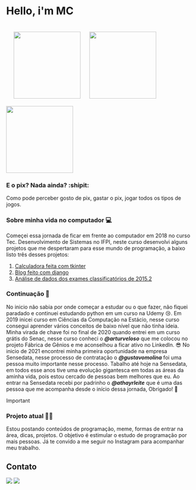 # Hello, i'm MC
<div>
<img src="https://cdn.jsdelivr.net/gh/devicons/devicon@latest/icons/vim/vim-original.svg" height="180em" style="margin: 20px;"/>   
<img loading="lazy" height="180em" src="https://github-readme-stats.vercel.app/api/top-langs/?username=mauricioDosantos&layout=compact&langs_count=7&theme=dark"/>
<img loading="lazy" height="180em" src="https://github-readme-stats.vercel.app/api?username=mauricioDosantos&show_icons=true&theme=dark&include_all_commits=true&count_private=true"/>
</div>

### E o pix? Nada ainda? :shipit:

Como pode perceber gosto de pix, gastar o pix, jogar todos os tipos de jogos.

### Sobre minha vida no computador 💻
Começei essa jornada de ficar em frente ao computador em 2018 no curso Tec. Desenvolvimento de Sistemas no IFPI, neste curso desenvolvi alguns projetos que me despertaram para esse mundo de programação, a baixo listo três desses projetos:
1. [Calculadora feita com tkinter](https://github.com/mauricioDosantos/Calculadora-em-python)
2. [Blog feito com django](https://github.com/mauricioDosantos/my-first-blog)
3. [Análise de dados dos exames classificatórios de 2015.2](https://colab.research.google.com/drive/1JOR-AIxM9ytC2HFu_J_Ebtxskrb_Lt6o?usp=sharing)

### Continuação 💫
No inicio não sabia por onde começar a estudar ou o que fazer, não fiquei paradado e continuei estudando python em um curso na Udemy 😢. Em 2019 inicei curso em Ciências da Computação na Estácio, nesse curso consegui aprender vários conceitos de baixo nível que não tinha ideia. Minha virada de chave foi no final de 2020 quando entrei em um curso grátis do Senac, nesse curso conheci o ***@arturveloso*** que me colocou no projeto Fábrica de Gênios e me aconselhou a ficar ativo no LinkedIn. 😎 No inicio de 2021 encontrei minha primeira oportunidade na empresa Sensedata, nesse processo de contratação o ***@gustavomolina*** foi uma pessoa muito importante nesse processo. Tabalho até hoje na Sensedata, em todos esse anos tive uma evolução gigantesca em todas as áreas da aminha vida, pois estou cercado de pessoas bem melhores que eu. Ao entrar na Sensedata recebi por padrinho o ***@athayrleite*** que é uma das pessoa que me acompanha desde o início dessa jornada, Obrigado! 🤘

> [!IMPORTANT]
> ### Projeto atual 🧑‍💻
> Estou postando conteúdos de programação, meme, formas de entrar na área, dicas, projetos. O objetivo é estimular o estudo de programação por mais pessoas. Já te convido a me seguir no Instagram para acompanhar meu trabalho.

## Contato

<div>
<a href="https://www.instagram.com/mauriciocosta.dev/" target="_blank"><img loading="lazy" src="https://img.shields.io/badge/-Instagram-%23E4405F?style=for-the-badge&logo=instagram&logoColor=white" target="_blank"></a>
<a href="https://www.linkedin.com/in/mauricio-santos-costa/" target="_blank"><img loading="lazy" src="https://img.shields.io/badge/-LinkedIn-%230077B5?style=for-the-badge&logo=linkedin&logoColor=white" target="_blank"></a>
</div>
